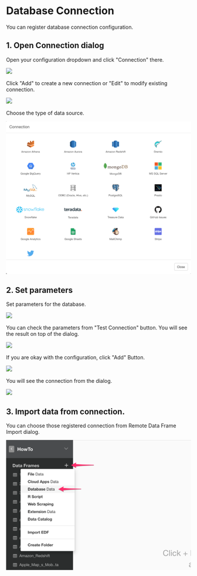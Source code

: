 # Database Connection

You can register database connection configuration.

## 1. Open Connection dialog

Open your configuration dropdown and click "Connection" there.

![](images/project_dropdown.png)

Click "Add" to create a new connection or "Edit" to modify existing connection.

![](images/connection-edit.png)

Choose the type of data source.

![](images/connection-choose.png)

## 2. Set parameters

Set parameters for the database.

![](images/connection-parameters.png)

You can check the parameters from "Test Connection" button.
You will see the result on top of the dialog.

![](images/connection-test.png)

If you are okay with the configuration, click "Add" Button.

![](images/connection-add.png)

You will see the connection from the dialog.

![](images/connection-added.png)

## 3. Import data from connection.

You can choose those registered connection from Remote Data Frame Import dialog.

![](images/import-db.png)

